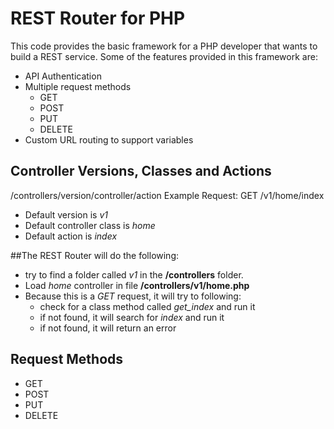 # REST Router for PHP
This code provides the basic framework for a PHP developer that wants to build a REST service.
Some of the features provided in this framework are:
* API Authentication
* Multiple request methods
  * GET
  * POST
  * PUT
  * DELETE
* Custom URL routing to support variables

## Controller Versions, Classes and Actions
/controllers/version/controller/action
Example Request: GET /v1/home/index

* Default version is *v1*
* Default controller class is *home*
* Default action is *index*

##The REST Router will do the following:
* try to find a folder called *v1* in the **/controllers** folder.
* Load *home* controller in file **/controllers/v1/home.php**
* Because this is a *GET* request, it will try to following:
  * check for a class method called *get_index* and run it
  * if not found, it will search for *index* and run it
  * if not found, it will return an error


## Request Methods
* GET
* POST
* PUT
* DELETE
